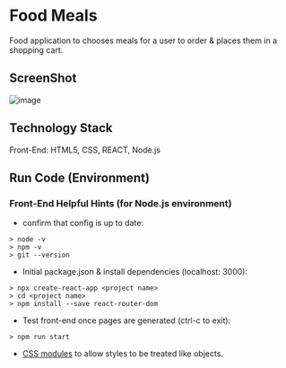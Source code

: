 # Food Meals
Food application to chooses meals for a user to order & places them in a shopping cart. 

## ScreenShot
![image](https://user-images.githubusercontent.com/112737682/230500232-208b43d8-2d63-4ceb-a919-cc664ea4a3a8.png)

## Technology Stack
Front-End: HTML5, CSS, REACT, Node.js


## Run Code (Environment)
### Front-End Helpful Hints (for Node.js environment)
- confirm that config is up to date:

```
> node -v
> npm -v
> git --version
```

- Initial package.json & install dependencies (localhost: 3000):
```
> npx create-react-app <project name>
> cd <project name>
> npm install --save react-router-dom
```
- Test front-end once pages are generated (ctrl-c to exit):
```
> npm run start
```

- [CSS modules](https://create-react-app.dev/docs/adding-a-css-modules-stylesheet/) to allow styles to be treated like objects.
